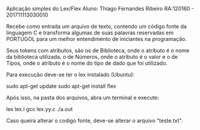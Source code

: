 Aplicação simples do Lex/Flex
Aluno: Thiago Fernandes Ribeiro RA:120160 - 201711113030010

Recebe como entrada um arquivo de texto, contendo um código fonte da linguagem C e transforma algumas de suas palavras reservadas em
PORTUGOL para um melhor entendimento de iniciantes na programação.

Seus tokens com atributos, são os de Biblioteca, onde o atributo é o nome da biblioteca utilizada, o de Números, onde o atributo é o valor
e o de Tipos, onde o atributo é o nome do tipo de dado que foi utilizado.

Para execução deve-se ter o lex instalado (Ubuntu):

sudo apt-get update
sudo apt-get install flex

Após isso, na pasta dos arquivos, abra um terminal e execute:

lex lex.l
gcc lex.yy.c
./a.out

Caso queira alterar o codigo fonte, deve-se alterar o arquivo "teste.txt".
